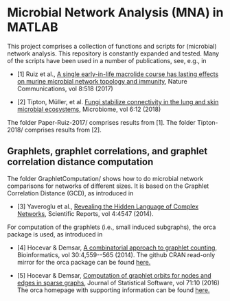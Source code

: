 # Microbial Network Analysis (MNA) in MATLAB


This project comprises a collection of functions and scripts for (microbial) network analysis. This repository is constantly expanded and tested. Many of the scripts have been used in a number of publications, see, e.g., in 
* [1] Ruiz et al., [A single early-in-life macrolide course has lasting effects on murine microbial network topology and immunity](https://www.nature.com/articles/s41467-017-00531-6), Nature Communications, vol 8:518 (2017)

* [2] Tipton, Müller, et al. [Fungi stabilize connectivity in the lung and skin microbial ecosystems](https://microbiomejournal.biomedcentral.com/articles/10.1186/s40168-017-0393-0), Microbiome, vol 6:12 (2018) 


The folder Paper-Ruiz-2017/ comprises results from [1].
The folder Tipton-2018/ comprises results from [2].

## Graphlets, graphlet correlations, and graphlet correlation distance computation

The folder GraphletComputation/ shows how to do microbial network comparisons for networks of different sizes. It is based on 
the Graphlet Correlation Distance (GCD), as introduced in 
* [3] Yaveroglu et al., [Revealing the Hidden Language of Complex Networks](https://www.nature.com/articles/srep04547), Scientific Reports, vol 4:4547 (2014).

For computation of the graphlets (i.e., small induced subgraphs), the orca package is used, as introduced in
* [4] Hocevar & Demsar, [A combinatorial approach to graphlet counting](https://academic.oup.com/bioinformatics/article/30/4/559/205331), Bioinformatics, vol 30:4,559--565 (2014).
The github CRAN read-only mirror for the orca package can be found [here.](https://github.com/cran/orca)

* [5] Hocevar & Demsar, [Computation of graphlet orbits for nodes and edges in sparse graphs](https://www.jstatsoft.org/article/view/v071i10/0), Journal of Statistical Software,  vol 71:10 (2016)
The orca homepage with supporting information can be found [here.](http://www.biolab.si/supp/Rorca/) 




